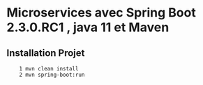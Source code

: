 # Microservices avec Spring Boot 2.3.0.RC1 , java 11 et Maven

## Installation Projet

```
    1 mvn clean install
    2 mvn spring-boot:run
```
